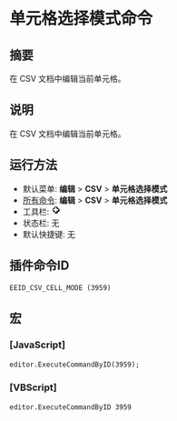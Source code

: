 # 单元格选择模式命令

## 摘要

在 CSV 文档中编辑当前单元格。

## 说明

在 CSV 文档中编辑当前单元格。

## 运行方法

- 默认菜单: **编辑** \> **CSV** \> **单元格选择模式**
- [所有命令](../tools/all_commands): **编辑** \> **CSV** \> **单元格选择模式**
- 工具栏: ![](../../images/cell_selection_mode.png)
- 状态栏: 无
- 默认快捷键: 无

## 插件命令ID

```
EEID_CSV_CELL_MODE (3959)
```

## 宏

### \[JavaScript\]

```
editor.ExecuteCommandByID(3959);
```

### \[VBScript\]

```
editor.ExecuteCommandByID 3959
```
